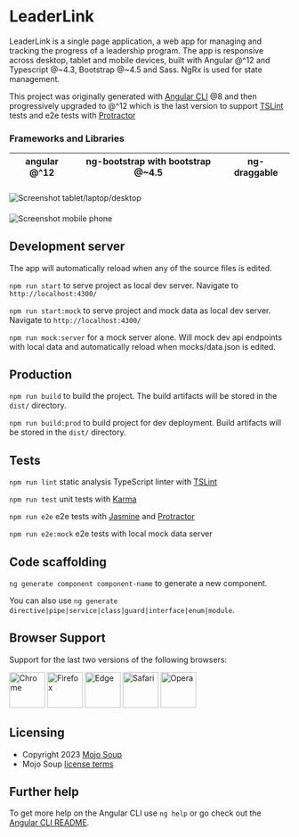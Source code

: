 # LeaderLink

LeaderLink is a single page application, a web app for managing and tracking the progress of a leadership program.
The app is responsive across desktop, tablet and mobile devices, built with Angular @^12 and Typescript @~4.3, Bootstrap @~4.5 and Sass. NgRx is used for state management.

This project was originally generated with [Angular CLI](https://github.com/angular/angular-cli) @8 and then progressively upgraded to @^12 which is the last version to support [TSLint](https://palantir.github.io/tslint/) tests and e2e tests with [Protractor](http://www.protractortest.org/)

### Frameworks and Libraries

| angular @^12 | ng-bootstrap with bootstrap @~4.5 | ng-draggable |
|--------------|-----------------------------------|--------------|
###

<img src="https://user-images.githubusercontent.com/8167628/217879827-9837a0ef-c178-4390-ac25-baa0fb4b2c96.png" alt="Screenshot tablet/laptop/desktop" width="auto" height="auto">

####

<img src="https://user-images.githubusercontent.com/8167628/217881229-447a923c-b06c-4f0f-88f0-31858e1c5cfb.png" alt="Screenshot mobile phone" width="auto" height="auto">

## Development server

The app will automatically reload when any of the source files is edited.

`npm run start` to serve project as local dev server. Navigate to `http://localhost:4300/`

`npm run start:mock` to serve project and mock data as local dev server. Navigate to `http://localhost:4300/`

`npm run mock:server` for a mock server alone. Will mock dev api endpoints with local data and automatically reload when mocks/data.json is edited.  

## Production

`npm run build` to build the project. The build artifacts will be stored in the `dist/` directory.  

`npm run build:prod` to build project for dev deployment. Build artifacts will be stored in the `dist/` directory.

## Tests

`npm run lint` static analysis TypeScript linter with [TSLint](https://palantir.github.io/tslint/)

`npm run test` unit tests with [Karma](https://karma-runner.github.io)

`npm run e2e` e2e tests with [Jasmine](https://jasmine.github.io/) and [Protractor](http://www.protractortest.org/)

`npm run e2e:mock` e2e tests with local mock data server

## Code scaffolding

`ng generate component component-name` to generate a new component.

You can also use `ng generate directive|pipe|service|class|guard|interface|enum|module`.

## Browser Support

Support for the last two versions of the following browsers:

<img src="https://user-images.githubusercontent.com/8167628/217873263-6c82b338-0224-4cba-a838-fbda3c9369be.png" alt="Chrome" width="64" height="64"> <img src="https://user-images.githubusercontent.com/8167628/217873253-9ed89380-46d7-4a7a-b061-fbdcd3b434c9.png" width="64" height="64" alt="Firefox"> <img src="https://user-images.githubusercontent.com/8167628/217873244-e04d4bcd-b74c-4f7d-b186-5dc7531a9850.png" width="64" height="64" alt="Edge"> <img src="https://user-images.githubusercontent.com/8167628/217873233-14d55c72-8510-4c43-822f-4d696081ec73.png" width="64" height="64" alt="Safari"> <img src="https://user-images.githubusercontent.com/8167628/217873214-a4312eef-d83d-4526-b0fa-15a6630af966.png" width="64" height="64" alt="Opera">

## Licensing

- Copyright 2023 [Mojo Soup](https://mojosoup.com.au/)
- Mojo Soup [license terms](https://mojosoup.com.au/terms/)

## Further help

To get more help on the Angular CLI use `ng help` or go check out the [Angular CLI README](https://github.com/angular/angular-cli/blob/master/README.md).
